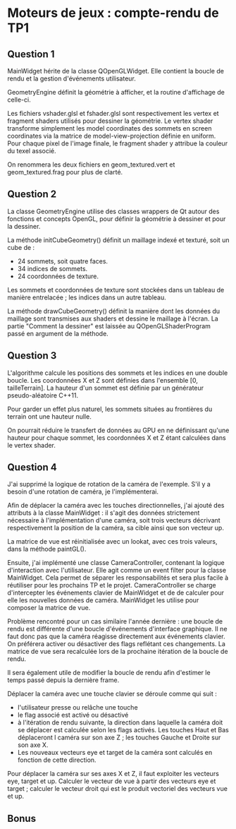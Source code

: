 Moteurs de jeux : compte-rendu de TP1
=====================================


Question 1
----------

MainWidget hérite de la classe QOpenGLWidget. Elle contient la boucle de rendu 
et la gestion d'événements utilisateur.

GeometryEngine définit la géométrie à afficher, et la routine d'affichage de
celle-ci.

Les fichiers vshader.glsl et fshader.glsl sont respectivement les vertex et 
fragment shaders utilisés pour dessiner la géométrie. Le vertex shader transforme
simplement les model coordinates des sommets en screen coordinates via la matrice de 
model-view-projection définie en uniform. Pour chaque pixel de l'image finale,
le fragment shader y attribue la couleur du texel associé.

On renommera les deux fichiers en geom_textured.vert et geom_textured.frag pour
plus de clarté.


Question 2
----------

La classe GeometryEngine utilise des classes wrappers de Qt autour des
fonctions et concepts OpenGL, pour définir la géométrie à dessiner et pour la 
dessiner.

La méthode initCubeGeometry() définit un maillage indexé et texturé, soit un
cube de :
- 24 sommets, soit quatre faces.
- 34 indices de sommets.
- 24 coordonnées de texture.

Les sommets et coordonnées de texture sont stockées dans un tableau de manière
entrelacée ; les indices dans un autre tableau.

La méthode drawCubeGeometry() définit la manière dont les données du maillage
sont transmises aux shaders et dessine le maillage à l'écran. La partie 
"Comment la dessiner" est laissée au QOpenGLShaderProgram passé en argument de 
la méthode.


Question 3
----------

L'algorithme calcule les positions des sommets et les indices en une double boucle. Les coordonnées X et Z sont définies dans l'ensemble \[0, tailleTerrain\]. La hauteur d'un sommet est définie par un générateur pseudo-aléatoire C++11.

Pour garder un effet plus naturel, les sommets situées au frontières du terrain ont une hauteur nulle.

On pourrait réduire le transfert de données au GPU en ne définissant qu'une hauteur pour chaque sommet, les coordonnées X et Z étant calculées dans le vertex shader.


Question 4
----------

J'ai supprimé la logique de rotation de la caméra de l'exemple. S'il y a besoin d'une rotation de caméra, je l'implémenterai.

Afin de déplacer la caméra avec les touches directionnelles, j'ai ajouté des attributs à la classe MainWidget : il s'agit des données strictement nécessaire à l'implémentation d'une caméra, soit trois vecteurs décrivant respectivement la position de la caméra, sa cible ainsi que son vecteur up.

La matrice de vue est réinitialisée avec un lookat, avec ces trois valeurs, dans la méthode paintGL().

Ensuite, j'ai implémenté une classe CameraController, contenant la logique d'interaction avec l'utilisateur. Elle agit comme un event filter pour la classe MainWidget. Cela permet de séparer les responsabilités et sera plus facile à réutiliser pour les prochains TP et le projet. CameraController se charge d'intercepter les événements clavier de MainWidget et de de calculer pour elle les nouvelles données de caméra. MainWidget les utilise pour composer la matrice de vue.

Problème rencontré pour un cas similaire l'année dernière : une boucle de rendu est différente d'une boucle d'événements d'interface graphique. Il ne faut donc pas que la caméra réagisse directement aux événements clavier. On préférera activer ou désactiver des flags reflétant ces changements. La matrice de vue sera recalculée lors de la prochaine itération de la boucle de rendu.

Il sera également utile de modifier la boucle de rendu afin d'estimer le temps passé depuis la dernière frame.

Déplacer la caméra avec une touche clavier se déroule comme qui suit :
- l'utilisateur presse ou relâche une touche
- le flag associé est activé ou désactivé
- à l'itération de rendu suivante, la direction dans laquelle la caméra doit se déplacer est calculée selon les flags activés. Les touches Haut et Bas déplaceront l caméra sur son axe Z ; les touches Gauche et Droite sur son axe X.
- Les nouveaux vecteurs eye et target de la caméra sont calculés en fonction de cette direction.

Pour déplacer la caméra sur ses axes X et Z, il faut exploiter les vecteurs eye, target et up. Calculer le vecteur de vue à partir des vecteurs eye et target ; calculer le vecteur droit qui est le produit vectoriel des vecteurs vue et up.


Bonus
-----





